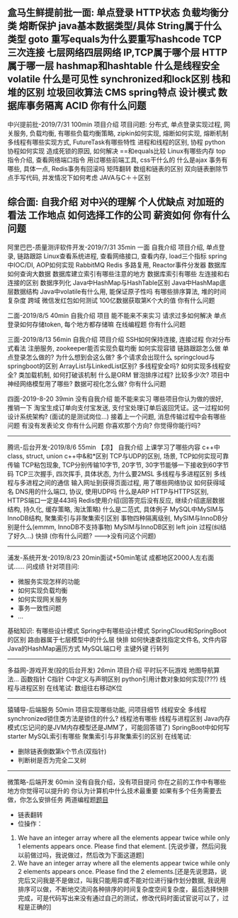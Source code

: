 盒马生鲜提前批一面: 
单点登录
HTTP状态
负载均衡分类
熔断保护
java基本数据类型/具体
String属于什么类型
goto
重写equals为什么要重写hashcode
TCP三次连接
七层网络四层网络
IP,TCP属于哪个层
HTTP属于哪一层
hashmap和hashtable
什么是线程安全
volatile
什么是可见性
synchronized和lock区别
栈和堆的区别
垃圾回收算法
CMS
spring特点
设计模式
数据库事务隔离
ACID
你有什么问题
---------------------------
中兴提前批-2019/7/31 100min
项目介绍
项目问题: 分布式, 单点登录实现过程, 网关服务, 负载均衡, 有哪些负载均衡策略, zipkin如何实现, 熔断如何实现, 熔断机制
多线程有哪些实现方式, FutureTask有哪些特性
进程和线程的区别, 协程
python协程如何实现
造成死锁的原因, 如何解决
==和equals比较
Linux有哪些内存
top指令介绍, 查看网络端口指令
用过哪些前端工具, css干什么的
什么是ajax
事务有哪些, 具体一点, Redis事务有回滚吗
矩阵翻转
数组和链表的区别
双向链表删除节点手写代码, 并发情况下如何考虑
JAVA与C＋＋区别

综合面: 
自我介绍
对中兴的理解
个人优缺点
对加班的看法
工作地点
如何选择工作的公司
薪资如何
你有什么问题
--------------------------------
阿里巴巴-质量测评软件开发-2019/7/31 35min
一面
自我介绍
项目介绍, 单点登录, 链路跟踪
Linux查看系统进程, 查看网络接口, 查看内存, load三个指标
spring中IOC/DI, AOP如何实现
RabbitMQ
Redis
多路复用, Reactor事件分发器
数据库如何查询大数据
数据库建立索引有哪些注意的地方
数据库索引有哪些
左连接和右连接的区别
数据序列化
Java中HashMap与HashTable区别
Java中HashMap底层数据结构
Java中volatile有什么用, 能保证原子性吗
有哪些排序算法, 堆的时间复杂度
跨域
微信发红包如何测试
100亿数据获取第K个大的值
你有什么问题

二面-2019/8/5 40min
自我介绍
项目
能不能来不来实习
请求过多如何解决
单点登录如何存储token, 每个地方都存储嘛
在线编程题
你有什么问题

三面-2019/8/13 56min
自我介绍
项目介绍
SSH如何保持连接, 连接过程
你对分布式看法
注册服务, zookeeper能否实现负载均衡
如何实现容错
链路跟踪怎么做
单点登录怎么做的? 为什么想到会这么做? 多个请求会出现什么
springcloud与springboot的区别
ArrayList与LinkedList区别? 多线程安全吗? 如何实现多线程安全?
类加载机制, 如何打破该机制
什么是ORM
冒泡排序过程? 比较多少次?
项目中神经网络模型用了哪些? 数据可视化怎么做?
你有什么问题

四面-2019-8-20 39min
没有自我介绍
能不能来实习
哪些项目你认为做的很好, 推销一下
淘宝生成订单向支付宝发送, 支付宝处理订单后返回凭证。这一过程如何设计系统架构? (面试的是测试岗位...)
接着上一个问题, 消息传输过程中会有哪些问题
有没有发表论文
你有什么问题
你喜欢那个方向? 你觉得你能行吗? 

--------------------------------
腾讯-后台开发-2019/8/6 55min 【凉】
自我介绍
上课学习了哪些内容
c++中class, struct, union
c++中&和*区别
TCP与UDP的区别, 场景, TCP如何实现可靠传输
TCP粘包现象, TCP分别传输10字节, 20字节, 30字节能够一下接收到60字节码
TCP三次握手, 四次挥手, 具体状态, 为什么要2MSL
多线程与多进程区别
多线程与多进程之间的通信
输入网址到获得页面过程, 用了哪些网络协议
如何获得域名
DNS用的什么端口, 协议, 使用UDP吗
什么是ARP
HTTP与HTTPS区别, HTTPS端口一定是443吗
Redis使用介绍(回答完后没有反应, 继续介绍底层数据结构, 持久化, 缓存策略, 淘汰策略)
什么是二范式, 具体例子
MySQL中MySIM与InnoDB结构, 聚集索引与非聚集索引区别
事物四种隔离级别, MySIM与InnoDB分别是什么(emmm, InnoDB不支持事物)
MySIM与InnoDB区别
left join 过程(纠结了好久...)
快排
(你有什么问题? --->没有问这个问题)

--------------------------------
浦发-系统开发-2019/8/23 20min面试+50min笔试
成都地区2000人左右面试......
问成绩
针对项目问: 
- 微服务实现怎样的功能
- 如何实现负载均衡
- 如何实现网关服务
- 事务一致性问题
- ...

基础知识: 
有哪些设计模式
Spring中有哪些设计模式
SpringCloud和SpringBoot的区别
路由器属于七层模型中的什么层
快排
如何快速查找指定文件名, 文件内容
Java的HashMap遍历方式
MySQL端口号
主键外键
行转列

--------------------------------
多益网-游戏开发(投的后台开发) 26min
项目介绍
平时玩不玩游戏
地图导航算法...
函数指针
C指针
C中定义与声明区别
python引用计数对象如何实现(???)
线程与进程区别
在线笔试: 数组往右移动K位

--------------------------------
猿辅导-后端服务 50min
项目实现哪些功能, 问项目细节
线程安全
多线程synchronized锁住类方法是锁住的什么?
线程池有哪些
线程与进程区别
Java内存模式(忘记问的是JVM内存模型还是JMM了，可能回答错了)
SpringBoot中如何写starter
MySQL索引有哪些
聚集索引与非聚集索引的区别
在线笔试: 
- 删除链表倒数第k个节点(双指针)
- 判断树是否为完全二叉树

--------------------------------
微策略-后端开发 60min
没有自我介绍，没有项目提问
你在之前的工作中有哪些地方你觉得可以提升的
你认为计算机中什么技术最重要
如果有多个任务需要去做，你怎么安排任务
两道编程题[题目](https://github.com/YangXiaoo/Lookoop/tree/master/LeetCode/otherQuestion/MSTR/interview)
- 链表翻转
- 位操作：
1. We have an integer array where all the elements appear twice while only 1 elements appears once. Please find that element. [先说步骤，然后问我以前做过吗，我说做过，然后改为下面这道题]
2. We have an integer array where all the elements appear twice while only 2 elements appears once. Please find the 2 elements.[还是先说思路，说完后又问我是不是做过，叫我只能用异或不能对位进行操作划分数据, 我说用排序可以做，不断地交流问各种排序的时间复杂度空间复杂度，最后选择快排完成，可是代码写出来没有通过自己的测试，修改代码时面试官说可以了，过程是正确的]